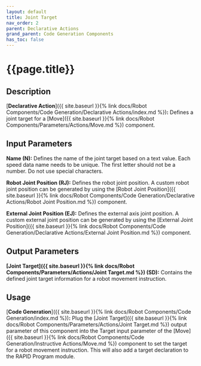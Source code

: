 ```yaml
---
layout: default
title: Joint Target
nav_order: 2
parent: Declarative Actions
grand_parent: Code Generation Components
has_toc: false
---
```


# **{{page.title}}**

## **Description**

[**Declarative Action**]({{ site.baseurl }}{% link docs/Robot Components/Code Generation/Declarative Actions/index.md %})**:** Defines a joint target for a [Move]({{ site.baseurl }}{% link docs/Robot Components/Parameters/Actions/Move.md %}) component. 

## **Input Parameters**

**Name (N):** Defines the name of the joint target based on a text value. Each speed data name needs to be unique. The first letter should not be a number. Do not use special characters.

**Robot Joint Position (RJ):** Defines the robot joint position. A custom robot joint position can be generated by using the [Robot Joint Position]({{ site.baseurl }}{% link docs/Robot Components/Code Generation/Declarative Actions/Robot Joint Position.md %}) component. 

**External Joint Position (EJ):** Defines the external axis joint position. A custom external joint position can be generated by using the [External Joint Position]({{ site.baseurl }}{% link docs/Robot Components/Code Generation/Declarative Actions/External Joint Position.md %}) component. 

## **Output Parameters**

**[Joint Target]({{ site.baseurl }}{% link docs/Robot Components/Parameters/Actions/Joint Target.md %}) (SD):** Contains the defined joint target information for a robot movement instruction.

## **Usage**

[**Code Generation**]({{ site.baseurl }}{% link docs/Robot Components/Code Generation/index.md %})**:** Plug the [Joint Target]({{ site.baseurl }}{% link docs/Robot Components/Parameters/Actions/Joint Target.md %}) output parameter of this component into the Target input parameter of the [Move]({{ site.baseurl }}{% link docs/Robot Components/Code Generation/Instructive Actions/Move.md %}) component to set the target for a robot movement instruction. This will also add a target declaration to the RAPID Program module.